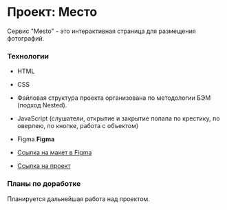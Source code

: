 # Проект: Место

Сервис "Mesto" - это интерактивная страница для размещения фотографий.

### Технологии

- HTML
- CSS
- Файловая структура проекта организована по методологии БЭМ (подход Nested).
- JavaScript (слушатели, открытие и закрытие попапа по крестику, по оверлею, по кнопке, работа с объектом)
- Figma
  **Figma**

- [Ссылка на макет в Figma](https://www.figma.com/file/2cn9N9jSkmxD84oJik7xL7/JavaScript.-Sprint-4?node-id=0%3A1)

- [Ссылка на проект](https://ularogacheva.github.io/mesto/)

### Планы по доработке

Планируется дальнейшая работа над проектом.
